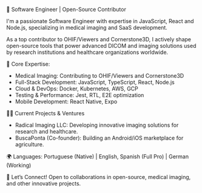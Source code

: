 🚀 Software Engineer | Open-Source Contributor

I'm a passionate Software Engineer with expertise in JavaScript, React and Node.js, specializing in medical imaging and SaaS development. 

As a top contributor to OHIF/Viewers and Cornerstone3D, I actively shape open-source tools that power advanced DICOM and imaging solutions used by research institutions and healthcare organizations worldwide.

🔹 Core Expertise:

* Medical Imaging: Contributing to OHIF/Viewers and Cornerstone3D
* Full-Stack Development: JavaScript, TypeScript, React, Node.js
* Cloud & DevOps: Docker, Kubernetes, AWS, GCP
* Testing & Performance: Jest, RTL, E2E optimization
* Mobile Development: React Native, Expo

👨‍💻 Current Projects & Ventures

* Radical Imaging LLC: Developing innovative imaging solutions for research and healthcare.
* BuscaPonta (Co-founder): Building an Android/iOS marketplace for agriculture.

🌍 Languages: Portuguese (Native) | English, Spanish (Full Pro) | German (Working)

📌 Let’s Connect! Open to collaborations in open-source, medical imaging, and other innovative projects.
